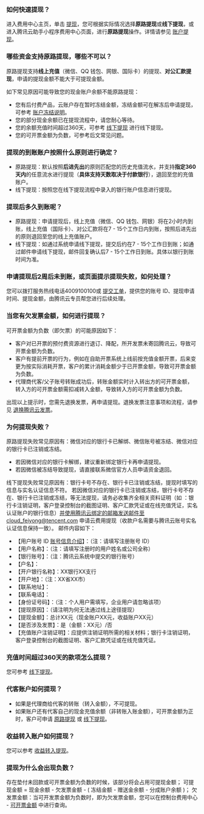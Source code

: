 
### 如何快速提现？
进入费用中心主页，单击 [提现](https://console.cloud.tencent.com/expense/withdraw)，您可根据实际情况选择**原路提现**或**线下提现**，或进入腾讯云助手小程序费用中心页面，进行**原路提现**操作。详情请参见 [账户提现](https://cloud.tencent.com/document/product/555/7435)。


### 哪些资金支持原路提现，哪些不可以？
原路提现支持**线上充值**（微信、QQ 钱包、网银、国际卡）的提现、**对公汇款提现**，申请的提现金额不能大于可提现金额。

如下常见原因可能导致您的现金账户余额不能原路提现：
- 您有后付费产品，云账户存在暂时冻结金额，冻结金额可在解冻后申请提现，可参考 [账户冻结说明](https://cloud.tencent.com/document/product/555/12039)。
- 您的部分现金余额已在提现流程中，请您耐心等待。
- 您的余额充值时间超过360天，可参考 [线下提现](https://cloud.tencent.com/document/product/555/7435#.E7.BA.BF.E4.B8.8B.E6.8F.90.E7.8E.B0) 进行线下提现。
- 您的可开票金额为负数，可参考后文常见问题。

### 提现的到账账户按照什么原则进行确定？
- 原路提现：默认按照**后进先出**的原则匹配您的历史充值流水，并支持**指定360天内**的任意流水进行提现（**具体支持天数取决于付款银行**），退回至您的充值账户。
- 线下提现：按照您在线下提现流程中录入的银行账户信息进行提现。


### 提现后多久到账呢？
- 原路提现：申请提现后，线上充值（微信、QQ 钱包、网银）将在2小时内到账，线上充值（国际卡）、对公汇款将在7 - 15个工作日内到账，按照后进先出的原则退回至您的线上充值账户。
- 线下提现：如通过系统申请线下提现，提交后约在7 - 15个工作日到账；如通过邮件申请线下提现，邮件回复确认后7 - 15个工作日到账。具体以银行到账时间为准。


### 申请提现后2周后未到账，或页面提示提现失败，如何处理？
您可以拨打服务热线电话4009100100或 [提交工单](https://console.cloud.tencent.com/workorder/category)，提供您的账号 ID、提现申请时间、提现金额，由腾讯云专员帮您进行后续处理。

### 当您有欠发票金额，如何进行提现？
可开票金额为负数（即欠票）的可能原因如下：
- 客户对已开票的预付费资源进行退订、降配，所开发票未寄回腾讯云，导致可开票金额为负数。
- 客户有提前开票的行为，例如在自助开票系统上线前按充值金额开票，后来变更为按实际消耗开票，客户的累计消耗金额少于已开票金额，导致可开票金额为负数。
- 代理商代客/父子账号转账成功后，转账金额实时计入转出方的可开票金额，转入方的可开票金额需扣减转入金额，导致转入方的可开票金额为负数。

出现以上提示时，您需先退换发票，再申请提现。退换发票注意事项和流程，请参见 [退换腾讯云发票](https://cloud.tencent.com/document/product/555/61693)。
  

### 为何提现失败？
原路提现失败常见原因有：微信对应的银行卡已解绑、微信账号被冻结、微信对应的银行卡已注销或冻结。
- 若因微信对应的银行卡解绑，建议重新绑定银行卡再申请提现。
- 若因微信被冻结导致提现，请直接联系微信官方人员申请资金退回。

线下提现失败常见原因有：银行卡号不存在、银行卡已注销或冻结，提现时填写的信息与实名认证信息不符。
若因微信对应的银行卡已注销或冻结，银行卡号不存在、银行卡已注销或冻结，等无法提现，请务必收集齐全相关资料证明（如 ：银行卡注销证明，客户登录控制台的截图证明、客户汇款凭证或在线充值凭证，实名认证账户的银行信息）并使用腾讯云绑定的邮箱发送邮件至cloud_feiyong@tencent.com 申请云费用提现（收款户名需要与腾讯云账号实名认证信息保持一致）。
邮件内容如下：
- 【用户账号 ID [账号信息介绍](https://cloud.tencent.com/document/product/378/11245)】：（注：请填写注册账号 ID）
- 【用户名称】：（注：请填写注册时的用户姓名或公司全称）
- 【银行账号】：（注：腾讯云系统中提交的银行账号）
- 【户名】：
- 【开户银行名称】：XX银行XX支行
- 【开户地】：（注：XX省XX市）
- 【联系地址】：
- 【联系电话】：
- 【身份证号码】：（注：个人用户需填写，企业用户请忽略该项）
- 【提现原因】：（请注明为何无法通过线上途径提现）
- 【提现金额】：总计XX元（现金账户XX元，收益账户XX元）
- 【是否涉及发票】：是（金额：XX元）/否
- 【充值账户注销证明】：应提供注销证明所需的相关材料；银行卡注销证明，客户登录控制台的截图证明、客户汇款凭证或在线充值凭证。


### 充值时间超过360天的款项怎么提现？
您可参考 [线下提现](https://cloud.tencent.com/document/product/555/7435#.E7.BA.BF.E4.B8.8B.E6.8F.90.E7.8E.B0)。


### 代客账户如何提现？
- 如果是代理商给代客的转账（转入金额），不可提现。
- 如果账户还有代客自己的现金充值余额（非转账入账金额），可开票金额为正时，客户可申请 [原路提现](https://cloud.tencent.com/document/product/555/7435#.E5.8E.9F.E8.B7.AF.E6.8F.90.E7.8E.B0) 或 [线下提现](https://cloud.tencent.com/document/product/555/7435#.E7.BA.BF.E4.B8.8B.E6.8F.90.E7.8E.B0)。

### 收益转入账户如何提现？
您可以参考 [收益转入提现](https://cloud.tencent.com/document/product/555/7435#.E6.94.B6.E7.9B.8A.E8.BD.AC.E5.85.A5.E6.8F.90.E7.8E.B0)。

### 提现为什么会出现负数？
存在垫付未回款或可开票金额为负数的时候，该部分将会占用可提现金额；
可提现金额 = 现金余额 - 欠发票金额 - ( 冻结金额 - 赠送金余额 - 分成账户余额 )；
欠发票金额：当可开发票金额为负数时，即为欠发票金额，您可以在控制台费用中心 - [可开票金额](https://console.cloud.tencent.com/expense/invoice) 中进行查询。
